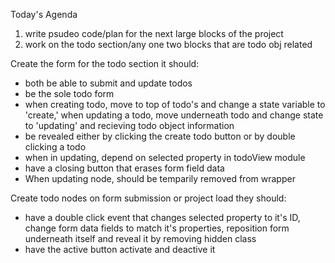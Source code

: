 Today's Agenda
1. write psudeo code/plan for the next large blocks of the project
2. work on the todo section/any one two blocks that are todo obj related

Create the form for the todo section
it should:
  - both be able to submit and update todos
  - be the sole todo form
  - when creating todo, move to top of todo's and change a
    state variable to 'create,' when updating a todo, move underneath todo and change state to 'updating' and recieving todo object information
  - be revealed either by clicking the create todo button or by
    double clicking a todo
  - when in updating, depend on selected property in todoView
    module
  - have a closing button that erases form field data
  - When updating node, should be temparily removed from wrapper

Create todo nodes on form submission or project load
they should:
  - have a double click event that changes selected property to
    it's ID, change form data fields to match it's properties,
    reposition form underneath itself and reveal it by removing
    hidden class
  - have the active button activate and deactive it